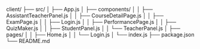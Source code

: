 client/
├── src/
│   ├── App.js
│   ├── components/
│   │   ├── AssistantTeacherPanel.js
│   │   ├── CourseDetailPage.js
│   │   ├── ExamPage.js
│   │   ├── Login.js
│   │   ├── PerformancePage.js
│   │   ├── QuizMaker.js
│   │   ├── StudentPanel.js
│   │   └── TeacherPanel.js
│   ├── pages/
│   │   ├── Home.js
│   │   └── Login.js
│   └── index.js
├── package.json
└── README.md